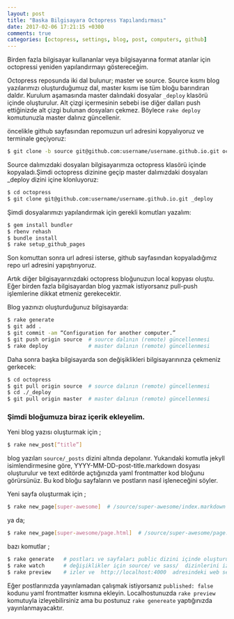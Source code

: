 ```yaml
---
layout: post
title: "Baska Bilgisayara Octopress Yapılandırması"
date: 2017-02-06 17:21:15 +0300
comments: true
categories: [octopress, settings, blog, post, computers, github]
---
```



Birden fazla bilgisayar kullananlar veya bilgisayarına format atanlar
için octopressi yeniden yapılandırmayı göstereceğim.


Octopress reposunda iki dal bulunur; master ve source. Source kısmı blog
yazılarımızı oluşturduğumuz dal, master kısmı ise tüm bloğu barındıran
daldır. Kurulum aşamasında master dalındaki dosyalar `_deploy` klasörü içinde oluşturulur. Alt çizgi içermesinin sebebi ise diğer dalları push ettiğinizde alt çizgi bulunan dosyaları çekmez. Böylece ``rake deploy`` komutunuzla master dalınız güncellenir.

<!-- More -->
öncelikle github sayfasından repomuzun url adresini kopyalıyoruz ve
 terminale geçiyoruz:

```sh
$ git clone -b source git@github.com:username/username.github.io.git octopress
```

Source dalımızdaki dosyaları bilgisayarımıza octopress klasörü içinde kopyaladı.Şimdi octopress dizinine geçip master dalımızdaki dosyaları _deploy dizini içine klonluyoruz:

```sh
$ cd octopress
$ git clone git@github.com:username/username.github.io.git _deploy
```


Şimdi dosyalarımızı yapılandırmak için gerekli komutları yazalım:

```sh
$ gem install bundler
$ rbenv rehash
$ bundle install
$ rake setup_github_pages
```

Son komuttan sonra url adresi isterse, github sayfasından kopyaladığımız repo url adresini yapıştırıyoruz.

Artık diğer bilgisayarınızdaki octopress bloğunuzun local kopyası oluştu. Eğer birden fazla bilgisayardan blog yazmak istiyorsanız pull-push işlemlerine dikkat etmeniz gerekecektir.

Blog yazınızı oluşturduğunuz bilgisayarda:

```sh
$ rake generate
$ git add .
$ git commit -am “Configuration for another computer.”
$ git push origin source  # source dalının (remote) güncellenmesi
$ rake deploy             # master dalının (remote) güncellenmesi
```

Daha sonra başka bilgisayarda son değişiklikleri bilgisayarınınza çekmeniz gerkecek:
```sh
$ cd octopress
$ git pull origin source  # source dalının (remote) güncellenmesi
$ cd ./_deploy
$ git pull origin master  # master dalının (remote) güncellenmesi
```

### Şimdi bloğumuza biraz içerik ekleyelim.

Yeni blog yazısı oluşturmak için ;
```sh
$ rake new_post[“title”]
```
blog yazıları ``source/_posts`` dizini altında depolanır.
 Yukarıdaki komutla jekyll isimlendirmesine göre, YYYY-MM-DD-post-title.markdown dosyası oluşturulur ve text editörde açtığınızda yaml frontmatter kod bloğunu görürsünüz. Bu kod bloğu sayfaların ve postların nasıl işleneceğini söyler.

Yeni sayfa oluşturmak için ;
```sh
$ rake new_page[super-awesome]  # /source/super-awesome/index.markdown  dosyası oluşturur.
```
ya da;

```sh
$ rake new_page[super-awesome/page.html]  # /source/super-awesome/page.html  dosyası oluşturur.
```

bazı komutlar ;

```sh
$ rake generate   # postları ve sayfaları public dizini içinde oluşturur.
$ rake watch      # değişiklikler için source/ ve sass/  dizinlerini izler
$ rake preview    # izler ve  http://localhost:4000  adresindeki web server’a bağlar
```

 Eğer postlarınızda yayınlamadan çalışmak istiyorsanız ``published: false`` kodunu yaml frontmatter kısmına ekleyin. Localhostunuzda ``rake preview`` komutuyla izleyebilirsiniz ama bu postunuz ``rake genereate`` yaptığınızda yayınlanmayacaktır.